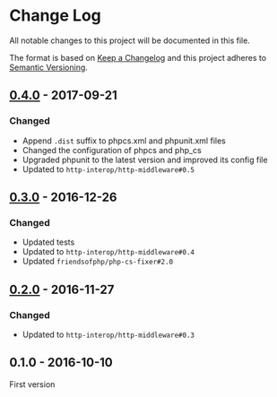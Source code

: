 # Change Log
All notable changes to this project will be documented in this file.

The format is based on [Keep a Changelog](http://keepachangelog.com/) 
and this project adheres to [Semantic Versioning](http://semver.org/).

## [0.4.0] - 2017-09-21

### Changed

* Append `.dist` suffix to phpcs.xml and phpunit.xml files
* Changed the configuration of phpcs and php_cs
* Upgraded phpunit to the latest version and improved its config file
* Updated to `http-interop/http-middleware#0.5`

## [0.3.0] - 2016-12-26

### Changed

* Updated tests
* Updated to `http-interop/http-middleware#0.4`
* Updated `friendsofphp/php-cs-fixer#2.0`

## [0.2.0] - 2016-11-27

### Changed

* Updated to `http-interop/http-middleware#0.3`

## 0.1.0 - 2016-10-10

First version

[0.4.0]: https://github.com/middlewares/recaptcha/compare/v0.3.0...v0.4.0
[0.3.0]: https://github.com/middlewares/recaptcha/compare/v0.2.0...v0.3.0
[0.2.0]: https://github.com/middlewares/recaptcha/compare/v0.1.0...v0.2.0
